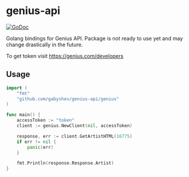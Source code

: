 # genius-api

[![GoDoc](https://godoc.org/github.com/gabyshev/genius-api/genius?status.svg)](https://godoc.org/github.com/gabyshev/genius-api/genius)

Golang bindings for Genius API.
Package is not ready to use yet and may change drastically in the future.

To get token visit https://genius.com/developers

## Usage

```go
import (
	"fmt"
	"github.com/gabyshev/genius-api/genius"
)

func main() {
	accessToken := "token"
	client := genius.NewClient(nil, accessToken)

	response, err := client.GetArtistHTML(16775)
	if err != nil {
		panic(err)
	}

	fmt.Println(response.Response.Artist)
}

```
